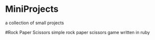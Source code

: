 # MiniProjects
a collection of small projects


#Rock Paper Scissors
simple rock paper scissors game written in ruby
